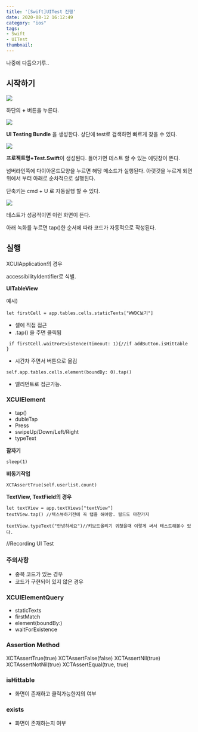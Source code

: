 ```yaml
---
title: '[Swift]UITest 진행'
date: 2020-08-12 16:12:49
category: "ios"
tags:
- Swift
- UITest
thumbnail:
---
```



나중에 다듬으기루..

## 시작하기

![](/image/uitest1.png)

하단의 **+** 버튼을 누른다. 


![](/image/uitest.png)

**UI Testing Bundle** 을 생성한다.  상단에 test로 검색하면 빠르게 찾을 수 있다. 



![](/image/uitest3.png)

**프로젝트명+Test.Swift**이 생성된다. 들어가면 테스트 할 수 있는 에딧창이 뜬다. 

넘버라인쪽에 다이아몬드모양을 누르면 해당 메소드가 실행된다. 아랫것을 누르게 되면 위에서 부터 아래로 순차적으로 실행된다. 


단축키는 cmd + U 로 자동실행 할 수 있다. 


![](/image/uitest2.png)

테스트가 성공적이면 이런 화면이 뜬다. 

아래 녹화를 누르면 tap()한 순서에 따라 코드가 자동적으로 작성된다. 




## 실행 

XCUIApplication의 경우

accessibilityIdentifier로 식별.



**UITableView**

예시)
```
let firstCell = app.tables.cells.staticTexts["WWDC보기"]
```
- 셀에 직접 접근
- .tap() 을 주면 클릭됨 

```
 if firstCell.waitForExistence(timeout: 1){//if addButton.isHittable
}
```
- 시간차 주면서 버튼으로 옮김

```
self.app.tables.cells.element(boundBy: 0).tap()
```
- 엘리먼트로 접근가능. 


### XCUIElement

- tap()
- dubleTap
- Press
- swipeUp/Down/Left/Right
- typeText

**잠자기**
```
sleep(1)
```

**비동기작업**
```
XCTAssertTrue(self.userlist.count)
```


**TextView, TextField의 경우**

```
let textView = app.textViews["textView"]
textView.tap() //텍스뷰하기전에 꼭 탭을 해야함. 필드도 마찬가지

textView.typeText("안녕하세요")//키보드올리기 귀찮을때 이렇게 써서 테스트해볼수 있다.
```
//Recording UI Test


### 주의사항

- 중복 코드가 있는 경우
- 코드가 구현되어 있지 않은 경우


### XCUIElementQuery

- staticTexts
- firstMatch
- element(boundBy:)
- waitForExistence


### Assertion Method

XCTAssertTrue(true)
XCTAssertFalse(false)
XCTAssertNil(true)
XCTAssertNotNil(true)
XCTAssertEqual(true, true)


### isHittable
- 화면이 존재하고 클릭가능한지의 여부

### exists
- 화면이 존재하는지 여부 


